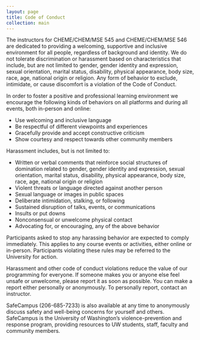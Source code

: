 ```yaml
---
layout: page
title: Code of Conduct
collection: main
---
```


The instructors for CHEME/CHEM/MSE 545 and CHEME/CHEM/MSE 546 are dedicated to providing a welcoming, supportive and inclusive environment for all people, regardless of background and identity. We do not tolerate discrimination or harassment based on characteristics that include, but are not limited to gender, gender identity and expression, sexual orientation, marital status, disability, physical appearance, body size, race, age, national origin or religion. Any form of behavior to exclude, intimidate, or cause discomfort is a violation of the Code of Conduct. 

In order to foster a positive and professional learning environment we encourage the following kinds of behaviors on all platforms and during all events, both in-person and online:
* Use welcoming and inclusive language
* Be respectful of different viewpoints and experiences
* Gracefully provide and accept constructive criticism
* Show courtesy and respect towards other community members

Harassment includes, but is not limited to:
* Written or verbal comments that reinforce social structures of domination related to gender, gender identity and expression, sexual orientation, marital status, disability, physical appearance, body size, race, age, national origin or religion
* Violent threats or language directed against another person
* Sexual language or images in public spaces
* Deliberate intimidation, stalking, or following
* Sustained disruption of talks, events, or communications
* Insults or put downs
* Nonconsensual or unwelcome physical contact
* Advocating for, or encouraging, any of the above behavior

Participants asked to stop any harassing behavior are expected to comply immediately. This applies to any course events or activities, either online or in-person. Participants violating these rules may be referred to the University for action.

Harassment and other code of conduct violations reduce the value of our programming for everyone. If someone makes you or anyone else feel unsafe or unwelcome, please report it as soon as possible. You can make a report either personally or anonymously. To personally report, contact an instructor.

SafeCampus (206-685-7233) is also available at any time to anonymously discuss safety and well-being concerns for yourself and others. SafeCampus is the University of Washington’s violence-prevention and response program, providing resources to UW students, staff, faculty and community members.
